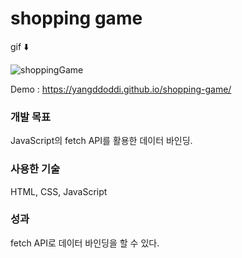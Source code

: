 # shopping game

gif ⬇️

![shoppingGame](https://user-images.githubusercontent.com/97802103/166091522-b8da6831-e981-4088-8906-3914da9b80cf.gif)

Demo : https://yangddoddi.github.io/shopping-game/

### 개발 목표

JavaScript의 fetch API를 활용한 데이터 바인딩.

### 사용한 기술

HTML, CSS, JavaScript

### 성과

fetch API로 데이터 바인딩을 할 수 있다.
